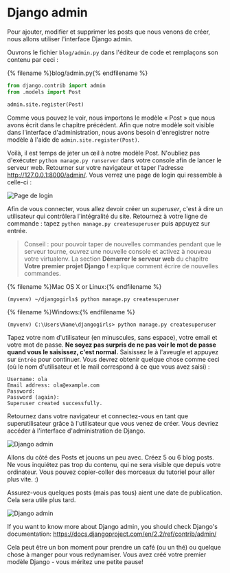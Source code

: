 # Django admin

Pour ajouter, modifier et supprimer les posts que nous venons de créer, nous allons utiliser l'interface Django admin.

Ouvrons le fichier `blog/admin.py` dans l'éditeur de code et remplaçons son contenu par ceci :

{% filename %}blog/admin.py{% endfilename %}

```python
from django.contrib import admin
from .models import Post

admin.site.register(Post)
```

Comme vous pouvez le voir, nous importons le modèle « Post » que nous avons écrit dans le chapitre précédent. Afin que notre modèle soit visible dans l'interface d'administration, nous avons besoin d'enregistrer notre modèle à l'aide de `admin.site.register(Post)`.

Voilà, il est temps de jeter un œil à notre modèle Post. N'oubliez pas d'exécuter `python manage.py runserver` dans votre console afin de lancer le serveur web. Retourner sur votre navigateur et taper l'adresse http://127.0.0.1:8000/admin/. Vous verrez une page de login qui ressemble à celle-ci :

![Page de login](images/login_page2.png)

Afin de vous connecter, vous allez devoir créer un *superuser*, c'est à dire un utilisateur qui contrôlera l'intégralité du site. Retournez à votre ligne de commande : tapez `python manage.py createsuperuser` puis appuyez sur entrée.

> Conseil : pour pouvoir taper de nouvelles commandes pendant que le serveur tourne, ouvrez une nouvelle console et activez à nouveau votre virtualenv. La section **Démarrer le serveur web** du chapitre **Votre premier projet Django !** explique comment écrire de nouvelles commandes.

{% filename %}Mac OS X or Linux:{% endfilename %}

    (myvenv) ~/djangogirls$ python manage.py createsuperuser
    

{% filename %}Windows:{% endfilename %}

    (myvenv) C:\Users\Name\djangogirls> python manage.py createsuperuser
    

Tapez votre nom d'utilisateur (en minuscules, sans espace), votre email et votre mot de passe. **Ne soyez pas surpris de ne pas voir le mot de passe quand vous le saisissez, c'est normal.** Saisissez le à l'aveugle et appuyez sur `Entrée` pour continuer. Vous devrez obtenir quelque chose comme ceci (où le nom d'utilisateur et le mail correspond à ce que vous avez saisi) :

    Username: ola
    Email address: ola@example.com
    Password:
    Password (again):
    Superuser created successfully.
    

Retournez dans votre navigateur et connectez-vous en tant que superutilisateur grâce à l'utilisateur que vous venez de créer. Vous devriez accéder à l'interface d'administration de Django.

![Django admin](images/django_admin3.png)

Allons du côté des Posts et jouons un peu avec. Créez 5 ou 6 blog posts. Ne vous inquiétez pas trop du contenu, qui ne sera visible que depuis votre ordinateur. Vous pouvez copier-coller des morceaux du tutoriel pour aller plus vite. :)

Assurez-vous quelques posts (mais pas tous) aient une date de publication. Cela sera utile plus tard.

![Django admin](images/edit_post3.png)

If you want to know more about Django admin, you should check Django's documentation: https://docs.djangoproject.com/en/2.2/ref/contrib/admin/

Cela peut être un bon moment pour prendre un café (ou un thé) ou quelque chose à manger pour vous redynamiser. Vous avez créé votre premier modèle Django - vous méritez une petite pause!